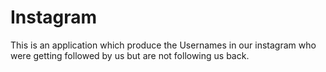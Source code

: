 # Instagram
This is an application which produce the Usernames in our instagram who were getting followed by us but are not following us back.
